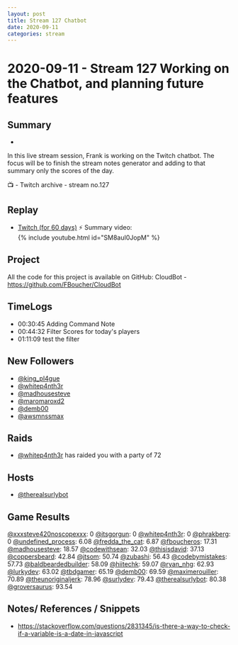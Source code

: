 ```yaml
---
layout: post
title: Stream 127 Chatbot
date: 2020-09-11
categories: stream
---
```



# 2020-09-11 - Stream 127 Working on the Chatbot, and planning future features

## Summary
-

In this live stream session, Frank is working on the Twitch chatbot. The focus will be to finish the stream notes generator and adding to that summary only the scores of the day.

📺 - Twitch archive - stream no.127

## Replay


- [Twitch (for 60 days)](https://www.twitch.tv/videos/)
⚡ Summary video:
{% include youtube.html id="SM8auI0JopM" %}
<br/><!--more-->

## Project

All the code for this project is available on GitHub: CloudBot - https://github.com/FBoucher/CloudBot

## TimeLogs

- 00:30:45 Adding Command Note
- 00:44:32 Filter Scores for today's players
- 01:11:09 test the filter

## New Followers

- [@king_pl4gue](https://www.twitch.tv/king_pl4gue)
- [@whitep4nth3r](https://www.twitch.tv/whitep4nth3r)
- [@madhousesteve](https://www.twitch.tv/madhousesteve)
- [@maromaroxd2](https://www.twitch.tv/maromaroxd2)
- [@demb00](https://www.twitch.tv/demb00)
- [@awsmnssmax](https://www.twitch.tv/awsmnssmax)

## Raids

- [@whitep4nth3r](https://www.twitch.tv/whitep4nth3r) has raided you with a party of 72

## Hosts

- [@therealsurlybot](https://www.twitch.tv/therealsurlybot)

## Game Results

[@xxxsteve420noscopexxx](https://www.twitch.tv/xxxsteve420noscopexxx): 0
[@itsgorgun](https://www.twitch.tv/itsgorgun): 0
[@whitep4nth3r](https://www.twitch.tv/whitep4nth3r): 0
[@phrakberg](https://www.twitch.tv/phrakberg): 0
[@undefined_process](https://www.twitch.tv/undefined_process): 6.08
[@fredda_the_cat](https://www.twitch.tv/fredda_the_cat): 6.87
[@fboucheros](https://www.twitch.tv/fboucheros): 17.31
[@madhousesteve](https://www.twitch.tv/madhousesteve): 18.57
[@codewithsean](https://www.twitch.tv/codewithsean): 32.03
[@thisisdavid](https://www.twitch.tv/thisisdavid): 37.13
[@coppersbeard](https://www.twitch.tv/coppersbeard): 42.84
[@jtsom](https://www.twitch.tv/jtsom): 50.74
[@zubashi](https://www.twitch.tv/zubashi): 56.43
[@codebymistakes](https://www.twitch.tv/codebymistakes): 57.73
[@baldbeardedbuilder](https://www.twitch.tv/baldbeardedbuilder): 58.09
[@hiitechk](https://www.twitch.tv/hiitechk): 59.07
[@ryan_nhg](https://www.twitch.tv/ryan_nhg): 62.93
[@lurkydev](https://www.twitch.tv/lurkydev): 63.02
[@tbdgamer](https://www.twitch.tv/tbdgamer): 65.19
[@demb00](https://www.twitch.tv/demb00): 69.59
[@maximerouiller](https://www.twitch.tv/maximerouiller): 70.89
[@theunoriginaljerk](https://www.twitch.tv/theunoriginaljerk): 78.96
[@surlydev](https://www.twitch.tv/surlydev): 79.43
[@therealsurlybot](https://www.twitch.tv/therealsurlybot): 80.38
[@groversaurus](https://www.twitch.tv/groversaurus): 93.54

## Notes/ References / Snippets

- https://stackoverflow.com/questions/2831345/is-there-a-way-to-check-if-a-variable-is-a-date-in-javascript
